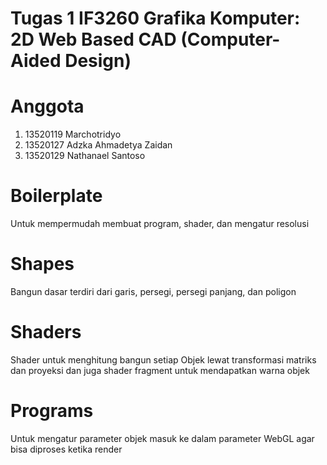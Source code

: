 # Tugas 1 IF3260 Grafika Komputer: 2D Web Based CAD (Computer-Aided Design)

# Anggota
1. 13520119 Marchotridyo
2. 13520127 Adzka Ahmadetya Zaidan
3. 13520129 Nathanael Santoso

# Boilerplate
Untuk mempermudah membuat program, shader, dan mengatur resolusi

# Shapes
Bangun dasar terdiri dari garis, persegi, persegi panjang, dan poligon

# Shaders
Shader untuk menghitung bangun setiap Objek lewat transformasi matriks dan proyeksi dan juga shader fragment untuk mendapatkan warna objek

# Programs
Untuk mengatur parameter objek masuk ke dalam parameter WebGL agar bisa diproses ketika render